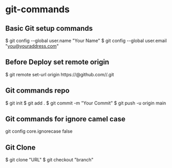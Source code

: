 # git-commands

## Basic Git setup commands
$ git config --global user.name "Your Name"
$ git config --global user.email "you@youraddress.com"


## Before Deploy set remote origin
$ git remote set-url origin https://<TOKEN>@github.com/<username>/<repository>.git

## Git commands repo
$ git init
$ git add .
$ git commit -m "Your Commit"
$ git push -u origin main

## Git commands for ignore camel case
git config core.ignorecase false

## Git Clone
$ git clone "URL"
$ git checkout "branch"
